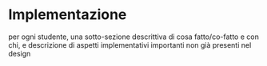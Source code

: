 # Implementazione

per ogni studente, una sotto-sezione descrittiva di cosa fatto/co-fatto e con chi, e descrizione di aspetti implementativi importanti non già presenti nel design
